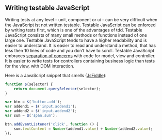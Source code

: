 ## Writing testable JavaScript
Writing tests at any level - unit, component or ui - can be very difficult when the JavaScript ist not written testable. Testable JavaScript can be enforced by writing tests first, which is one of the advantages of tdd. Testable JavaScript consists of many small methods or functions instead of one large one. Testable JavaScript tends to have a higher readability and is easier to understand. It is easier to read and understand a method, that has less then 10 lines of code and you don't have to scroll.
Testable JavaScript embraces [separation of concerns](http://en.wikipedia.org/wiki/Separation_of_concerns) with code for model, view and controller. It is easier to write tests for controllers containing business logic than tests for the view, with DOM interaction.

Here is a JavaScript snippet that smells ([JsFiddle](http://jsfiddle.net/tangibleJ/x8gsc34j/#base)):

```javascript
function $(selector) {
    return document.querySelector(selector);
}

var btn = $('button.add');
var addend1 = $('input.addend1');
var addend2 = $('input.addend2');
var sum = $('span.sum');

btn.addEventListener('click', function () {
    sum.textContent = Number(addend1.value) + Number(addend2.value);
});

```

